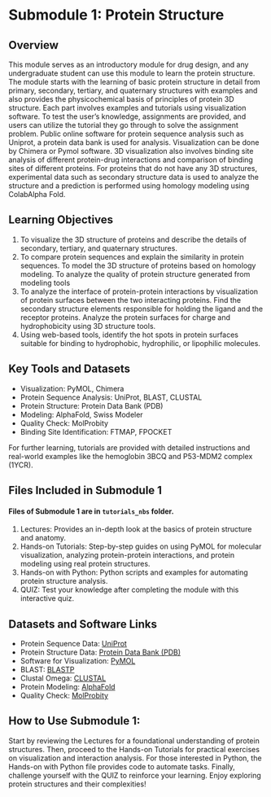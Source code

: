 # Submodule 1: Protein Structure

## Overview

This module serves as an introductory module for drug design, and any undergraduate student can use this module to learn the protein structure. The module starts with the learning of basic protein structure in detail from primary, secondary, tertiary, and quaternary structures with examples and also provides the physicochemical basis of principles of protein 3D structure. Each part involves examples and tutorials using visualization software. To test the user’s knowledge, assignments are provided, and users can utilize the tutorial they go through to solve the assignment problem. Public online software for protein sequence analysis such as Uniprot, a protein data bank is used for analysis. Visualization can be done by Chimera or Pymol software. 3D visualization also involves binding site analysis of different protein-drug interactions and comparison of binding sites of different proteins. For proteins that do not have any 3D structures, experimental data such as secondary structure data is used to analyze the structure and a prediction is performed using homology modeling using ColabAlpha Fold.

## Learning Objectives

1.	To visualize the 3D structure of proteins and describe the details of secondary, tertiary, and quaternary structures.
2.	To compare protein sequences and explain the similarity in protein sequences. To model the 3D structure of proteins based on homology modeling. To analyze the quality of protein structure generated from modeling tools
3.	To analyze the interface of protein-protein interactions by visualization of protein surfaces between the two interacting proteins. Find the secondary structure elements responsible for holding the ligand and the receptor proteins. Analyze the protein surfaces for charge and hydrophobicity using 3D structure tools.
4.	Using web-based tools, identify the hot spots in protein surfaces suitable for binding to hydrophobic, hydrophilic, or lipophilic molecules. 


## Key Tools and Datasets
- Visualization: PyMOL, Chimera
- Protein Sequence Analysis: UniProt, BLAST, CLUSTAL
- Protein Structure: Protein Data Bank (PDB)
- Modeling: AlphaFold, Swiss Modeler
- Quality Check: MolProbity
- Binding Site Identification: FTMAP, FPOCKET


For further learning, tutorials are provided with detailed instructions and real-world examples like the hemoglobin 3BCQ and P53-MDM2 complex (1YCR).

## Files Included in Submodule 1

#### Files of Submodule 1 are in ```tutorials_nbs``` folder.
1.	Lectures: Provides an in-depth look at the basics of protein structure and anatomy.
2.	Hands-on Tutorials: Step-by-step guides on using PyMOL for molecular visualization, analyzing protein-protein interactions, and protein modeling using real protein structures.
3.	Hands-on with Python: Python scripts and examples for automating protein structure analysis.
4.	QUIZ: Test your knowledge after completing the module with this interactive quiz.

## Datasets and Software Links
- Protein Sequence Data: [UniProt](https://www.uniprot.org/)
- Protein Structure Data: [Protein Data Bank (PDB)](https://www.rcsb.org/)
- Software for Visualization: [PyMOL](https://pymol.org/edu/?q=educational)
- BLAST: [BLASTP](https://blast.ncbi.nlm.nih.gov/Blast.cgi?PROGRAM=blastp&PAGE_TYPE=BlastSearch&BLAST_SPEC=blast2seq&LINK_LOC=blasttab)
- Clustal Omega: [CLUSTAL](https://www.ebi.ac.uk/jdispatcher/msa/clustalo)
- Protein Modeling: [AlphaFold](https://www.alphafold.com/)
- Quality Check: [MolProbity](http://molprobity.biochem.duke.edu/)

## How to Use Submodule 1:
Start by reviewing the Lectures for a foundational understanding of protein structures. Then, proceed to the Hands-on Tutorials for practical exercises on visualization and interaction analysis. For those interested in Python, the Hands-on with Python file provides code to automate tasks. Finally, challenge yourself with the QUIZ to reinforce your learning.
Enjoy exploring protein structures and their complexities!